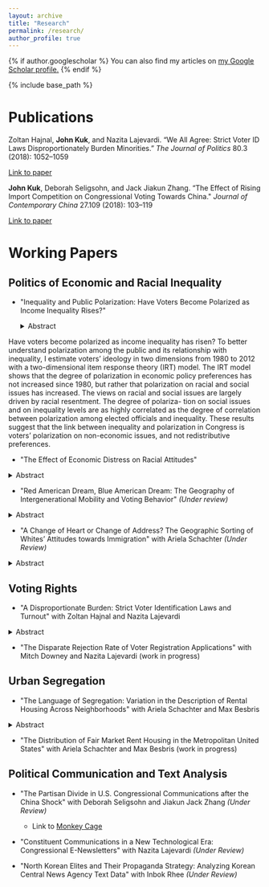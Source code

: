 ```yaml
---
layout: archive
title: "Research"
permalink: /research/
author_profile: true
---
```


{% if author.googlescholar %}
  You can also find my articles on <u><a href="{{author.googlescholar}}">my Google Scholar profile</a>.</u>
{% endif %}

<!-- Global site tag (gtag.js) - Google Analytics -->
<script async src="https://www.googletagmanager.com/gtag/js?id=UA-123521501-1"></script>
<script>
  window.dataLayer = window.dataLayer || [];
  function gtag(){dataLayer.push(arguments);}
  gtag('js', new Date());

  gtag('config', 'UA-123521501-1');
</script>


{% include base_path %}

Publications
======
Zoltan Hajnal, **John Kuk**, and Nazita Lajevardi. “We All Agree: Strict Voter ID Laws Disproportionately Burden Minorities.” *The Journal of Politics* 80.3 (2018): 1052–1059

[Link to paper](https://www.journals.uchicago.edu/doi/abs/10.1086/696617)

**John Kuk**, Deborah Seligsohn, and Jack Jiakun Zhang. “The Effect of Rising Import Competition on Congressional Voting Towards China." *Journal of Contemporary China* 27.109 (2018): 103–119

[Link to paper](https://www.tandfonline.com/doi/abs/10.1080/10670564.2017.1363024)




Working Papers
=======

## Politics of Economic and Racial Inequality 


- "Inequality and Public Polarization: Have Voters Become Polarized as Income Inequality Rises?"

  <details><summary>Abstract</summary>
<p>
Have voters become polarized as income inequality has risen? To better understand polarization among the public and its relationship with inequality, I estimate voters’ ideology in two dimensions from 1980 to 2012 with a two-dimensional item response theory (IRT) model. The IRT model shows that the degree of polarization in economic policy preferences has not increased since 1980, but rather that polarization on racial and social issues has increased. The views on racial and social issues are largely driven by racial resentment. The degree of polariza- tion on social issues and on inequality levels are as highly correlated as the degree of correlation between polarization among elected officials and inequality. These results suggest that the link between inequality and polarization in Congress is voters’ polarization on non-economic issues, and not redistributive preferences.
 </p>
</details>


- "The Effect of Economic Distress on Racial Attitudes"

<details><summary>Abstract</summary>
<p>
The 2016 US presidential election and the rise of populism around the world has engendered a scholarly debate as to whether this rise is due to economic anxiety or cultural threat. While we have growing research favoring the racism argument, fundamental questions remain unanswered. Why has racism become a decisive factor in recent elections? Are there contextual factors that render racism more salient in the contemporary political landscape? In this paper, I explore the impact of economic anxiety on racism and develop a theory to explain how economic anxiety induces an individual’s racism. Individuals whose living standards have stagnated over time and thus fear losing their socioeconomic status are likely to develop stronger in-group solidarity and out-group derogation. Whites counteract economic threats by developing stronger in-group versus out-group identity. I test this theory in two different empirical settings. First, using local Chinese import exposure as an instrument to capture local economic disruption, I measure how an unexpected shock to the local economy engenders a higher level of racial resentment. Second, I run a survey experiment by priming respondents to think about financially stressful situations. Respondents primed with economic anxiety showed a higher level of racial resentment and ethnocentrism.
</p>
</details>

- "Red American Dream, Blue American Dream: The Geography of Intergenerational Mobility and Voting Behavior" *(Under review)*
<details><summary>Abstract</summary>
<p>
What happens to voters’ hearts and minds when the reality of the American Dream is shifting? The United States has long been called the “Land of Opportunity” with its high levels of social mobility long considered to be the bedrock of American exceptionalism. However, recent research on intergenerational mobility has found large geographical differences within the United States. In this article, I develop a theory explaining why the level of intergenerational mobility in voters’ neighborhoods is correlated with voting behavior. I show that county level-measured mobility is positively correlated with Republican vote share and the individual probability of voting Republican. This article also provides an explanation why poor voters support Republican candidates. Low-income voters vote Republican in the presence of the prospect that hard work will offer them an opportunity to succeed. Low-income voters’ likelihood of voting Republican is more strongly correlated with intergenerational mobility than middle- and high-income voters.
 </p>
</details>


- "A Change of Heart or Change of Address? The Geographic Sorting of Whites’ Attitudes towards Immigration" with Ariela Schachter *(Under Review)*

<details><summary>Abstract</summary>
<p>
Do White Americans change their attitudes when immigrants move into their communities? Evidence from public opinion research remains mixed; finding support for both threat and contact effects, and inferring causality from cross-sectional data. Drawing from research on White flight, we instead propose a geographic sorting model: White Americans who are predisposed to dislike immigration are more likely to leave communities with growing immigrant populations and move to places with fewer immigrants. In the long run, Whites with liberal immigration attitudes remain in places with large immigrant populations, while those with more conservative attitudes move away. We offer evidence supporting the sorting model using geocoded panel data from the General Social Survey (2008-2010). The results suggest White Americans’ residential mobility may be a key mechanism linking local immigrant population size and public opinion on immigration
</p>
</details>


## Voting Rights
- "A Disproportionate Burden: Strict Voter Identification Laws and Turnout" with Zoltan Hajnal and Nazita Lajevardi

<details><summary>Abstract</summary>
<p>
Critics of strict photo identification laws claim that they impose a disproportionate burden on minority voters.  Yet, empirical studies assessing the impact of these laws on minority turnout have reached decidedly mixed results. This article offers a more rigorous test that will help advance the empirical literature and contribute to the legal debate in three ways: we focus on recent elections with a broad set of strict photo ID laws in place, rely on official turnout data rather than surveys, and employ a research design that assesses change over time using a difference-in-difference approach to alleviate the inference problems that plague most existing studies. We use aggregate county turnout data from 2012 to 2016 and find that the racial gap in turnout between more diverse and less diverse counties grew more in states enacting new strict photo ID laws than it did elsewhere.  Strict voter ID laws appear to discriminate.   
</p>
</details>


- "The Disparate Rejection Rate of Voter Registration Applications" with Mitch Downey and Nazita Lajevardi (work in progress)


## Urban Segregation

- "The Language of Segregation: Variation in the Description of Rental Housing Across Neighborhoods" with Ariela Schachter and Max Besbris

<details><summary>Abstract</summary>
<p>
A growing number of residents in metropolitan America live in rental housing and are
increasingly searching for housing online. To better understand their housing search and
selection processes, which contribute to persistent residential segregation, we focus on the
information environment of the online rental market. We posit that information asymmetries in
the online rental market correspond with neighborhood racial composition and socioeconomic
status, and can operate to either magnify or reduce existing segregation by influencing the
housing searches of prospective renters. We use conventional OLS regression and computational
text analysis techniques to test the hypothesis that the language in—and thus information
provided by—online rental housing advertisements varies depending on the racial/ethnic and socioeconomic characteristics of neighborhoods. We find marked, consistent, and significant
differences in the ways rental units are advertised across neighborhoods in terms of both the
overall amount of information provided and differences in content. These systematic information
asymmetries draw attention away from conventional explanations of persistent segregation like
discrimination and individual preferences. Rather, our results reveal how variance in information
on available housing, and the language used in advertisements, may contribute to and reflect how
neighborhoods form reputations as appropriate places for particular racial/ethnic groups. By
collecting and analyzing a novel data set on the rental market, we also make a methodological
contribution, revealing the efficacy of data collected online and computational social science
methods for understanding urban processes.
</p>
</details>


- "The Distribution of Fair Market Rent Housing in the Metropolitan United States" with Ariela Schachter and Max Besbris (work in progress)

## Political Communication and Text Analysis

- "The Partisan Divide in U.S. Congressional Communications after the China Shock" with Deborah Seligsohn and Jiakun Jack Zhang *(Under Review)*
  - Link to [Monkey Cage](https://www.washingtonpost.com/news/monkey-cage/wp/2018/08/07/why-republicans-dont-push-back-on-trumps-china-tariffs-in-one-map/?utm_term=.381c8ba32608)

- "Constituent Communications in a New Technological Era: Congressional E-Newsletters" with Nazita Lajevardi *(Under Review)*

- "North Korean Elites and Their Propaganda Strategy: Analyzing Korean Central News Agency Text Data" with Inbok Rhee *(Under Review)*
